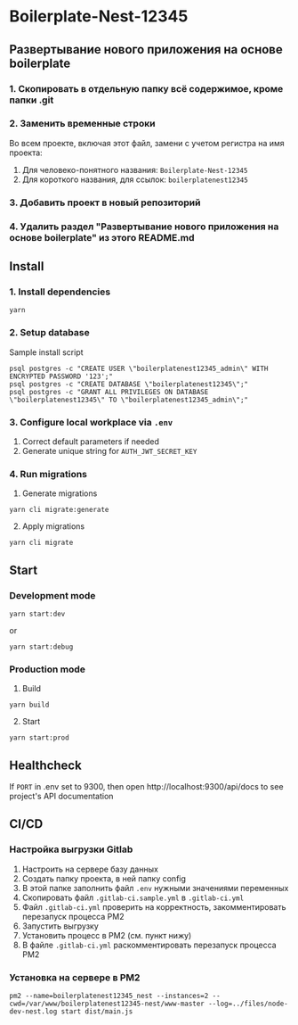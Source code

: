
# Boilerplate-Nest-12345

## Развертывание нового приложения на основе boilerplate

### 1. Скопировать в отдельную папку всё содержимое, кроме папки .git
### 2. Заменить временные строки

Во всем проекте, включая этот файл, замени с учетом регистра на имя проекта:

1. Для человеко-понятного названия: `Boilerplate-Nest-12345`
2. Для короткого названия, для ссылок: `boilerplatenest12345`

### 3. Добавить проект в новый репозиторий

### 4. Удалить раздел "Развертывание нового приложения на основе boilerplate" из этого README.md

## Install

### 1. Install dependencies

```shell
yarn
```

### 2. Setup database

Sample install script

```shell
psql postgres -c "CREATE USER \"boilerplatenest12345_admin\" WITH ENCRYPTED PASSWORD '123';"
psql postgres -c "CREATE DATABASE \"boilerplatenest12345\";"
psql postgres -c "GRANT ALL PRIVILEGES ON DATABASE \"boilerplatenest12345\" TO \"boilerplatenest12345_admin\";"
```

### 3. Configure local workplace via `.env`

1. Correct default parameters if needed
2. Generate unique string for `AUTH_JWT_SECRET_KEY`

### 4. Run migrations

1. Generate migrations
```shell
yarn cli migrate:generate
```

2. Apply migrations
```shell
yarn cli migrate
```

## Start

### Development mode

```shell
yarn start:dev
```
or
```shell
yarn start:debug
```

### Production mode

1. Build

```shell
yarn build
```
2. Start

```shell
yarn start:prod
```

## Healthcheck

If `PORT` in .env set to 9300, then open http://localhost:9300/api/docs to see project's API documentation

## CI/CD

### Настройка выгрузки Gitlab

1. Настроить на сервере базу данных
2. Создать папку проекта, в ней папку config
3. В этой папке заполнить файл `.env` нужными значениями переменных
4. Скопировать файл `.gitlab-ci.sample.yml` в `.gitlab-ci.yml`
5. Файл `.gitlab-ci.yml` проверить на корректность, закомментировать перезапуск процесса PM2
6. Запустить выгрузку
7. Установить процесс в PM2 (см. пункт нижу)
8. В файле `.gitlab-ci.yml` раскомментировать перезапуск процесса PM2

### Установка на сервере в PM2

```shell
pm2 --name=boilerplatenest12345_nest --instances=2 --cwd=/var/www/boilerplatenest12345-nest/www-master --log=../files/node-dev-nest.log start dist/main.js
```
